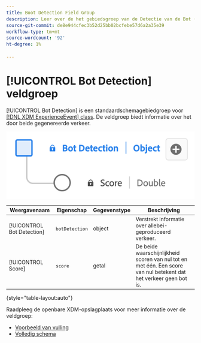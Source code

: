 ```yaml
---
title: Boot Detection Field Group
description: Leer over de het gebiedsgroep van de Detectie van de Bot (XDM) schemagebiedgroep.
source-git-commit: de8e944cfec3b52d25bb02bcfebe57d6a2a35e39
workflow-type: tm+mt
source-wordcount: '92'
ht-degree: 1%

---
```


# [!UICONTROL Bot Detection] veldgroep

[!UICONTROL Bot Detection] is een standaardschemagebiedgroep voor [[!DNL XDM ExperienceEvent] class](../../classes/experienceevent.md). De veldgroep biedt informatie over het door beide gegenereerde verkeer.

![Een schema van de [!UICONTROL Bot Detection] veldgroep.](../../images/field-groups/bot-detection-information.png)

| Weergavenaam | Eigenschap | Gegevenstype | Beschrijving |
|----------------------------|-----------------|-----------|---------------------------------------------------------|
| [!UICONTROL Bot Detection] | `botDetection` | object | Verstrekt informatie over allebei-geproduceerd verkeer. |
| [!UICONTROL Score] | `score` | getal | De beide waarschijnlijkheid scoren van nul tot en met één. Een score van nul betekent dat het verkeer geen bot is. |

{style="table-layout:auto"}

Raadpleeg de openbare XDM-opslagplaats voor meer informatie over de veldgroep:

* [Voorbeeld van vulling](https://github.com/adobe/xdm/blob/master/components/fieldgroups/experience-event/experienceevent-bot-detection.example.1.json)
* [Volledig schema](https://github.com/adobe/xdm/blob/master/components/fieldgroups/experience-event/experienceevent-bot-detection.schema.json)

